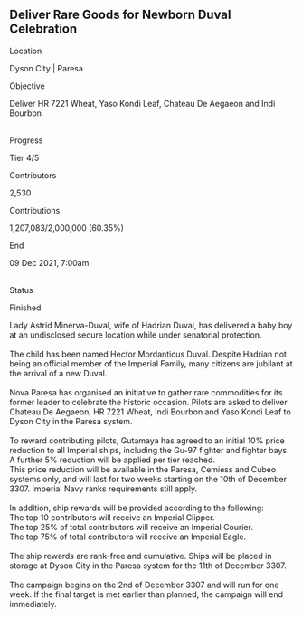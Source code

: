 ## Deliver Rare Goods for Newborn Duval Celebration

Location

Dyson City \| Paresa

Objective

Deliver HR 7221 Wheat, Yaso Kondi Leaf, Chateau De Aegaeon and Indi
Bourbon

\
Progress

Tier 4/5

Contributors

2,530

Contributions

1,207,083/2,000,000 (60.35%)

End

09 Dec 2021, 7:00am

\
Status

Finished

Lady Astrid Minerva-Duval, wife of Hadrian Duval, has delivered a baby
boy at an undisclosed secure location while under senatorial
protection.\
\
The child has been named Hector Mordanticus Duval. Despite Hadrian not
being an official member of the Imperial Family, many citizens are
jubilant at the arrival of a new Duval.\
\
Nova Paresa has organised an initiative to gather rare commodities for
its former leader to celebrate the historic occasion. Pilots are asked
to deliver Chateau De Aegaeon, HR 7221 Wheat, Indi Bourbon and Yaso
Kondi Leaf to Dyson City in the Paresa system.\
\
To reward contributing pilots, Gutamaya has agreed to an initial 10%
price reduction to all Imperial ships, including the Gu-97 fighter and
fighter bays. A further 5% reduction will be applied per tier reached.\
This price reduction will be available in the Paresa, Cemiess and Cubeo
systems only, and will last for two weeks starting on the 10th of
December 3307. Imperial Navy ranks requirements still apply.\
\
In addition, ship rewards will be provided according to the following:\
The top 10 contributors will receive an Imperial Clipper.\
The top 25% of total contributors will receive an Imperial Courier.\
The top 75% of total contributors will receive an Imperial Eagle.\
\
The ship rewards are rank-free and cumulative. Ships will be placed in
storage at Dyson City in the Paresa system for the 11th of December
3307.\
\
The campaign begins on the 2nd of December 3307 and will run for one
week. If the final target is met earlier than planned, the campaign will
end immediately.
